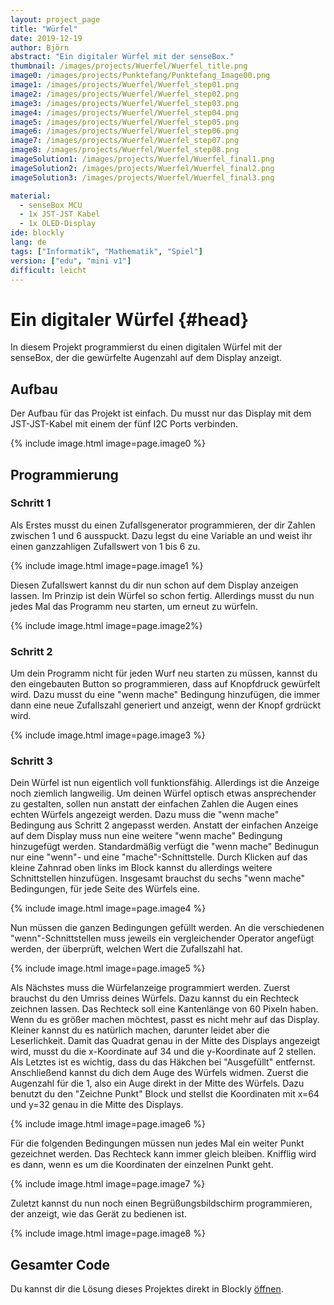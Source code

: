 ```yaml
---
layout: project_page
title: "Würfel"
date: 2019-12-19
author: Björn
abstract: "Ein digitaler Würfel mit der senseBox."
thumbnail: /images/projects/Wuerfel/Wuerfel_title.png
image0: /images/projects/Punktefang/Punktefang_Image00.png
image1: /images/projects/Wuerfel/Wuerfel_step01.png
image2: /images/projects/Wuerfel/Wuerfel_step02.png
image3: /images/projects/Wuerfel/Wuerfel_step03.png
image4: /images/projects/Wuerfel/Wuerfel_step04.png
image5: /images/projects/Wuerfel/Wuerfel_step05.png
image6: /images/projects/Wuerfel/Wuerfel_step06.png
image7: /images/projects/Wuerfel/Wuerfel_step07.png
image8: /images/projects/Wuerfel/Wuerfel_step08.png
imageSolution1: /images/projects/Wuerfel/Wuerfel_final1.png
imageSolution2: /images/projects/Wuerfel/Wuerfel_final2.png
imageSolution3: /images/projects/Wuerfel/Wuerfel_final3.png

material:
  - senseBox MCU
  - 1x JST-JST Kabel
  - 1x OLED-Display
ide: blockly
lang: de
tags: ["Informatik", "Mathematik", "Spiel"]
version: ["edu", "mini v1"]
difficult: leicht
---
```


# Ein digitaler Würfel {#head}

In diesem Projekt programmierst du einen digitalen Würfel mit der senseBox, der die gewürfelte Augenzahl auf dem Display anzeigt.

## Aufbau

Der Aufbau für das Projekt ist einfach. Du musst nur das Display mit dem JST-JST-Kabel mit einem der fünf I2C Ports verbinden.

{% include image.html image=page.image0 %}

## Programmierung

### Schritt 1

Als Erstes musst du einen Zufallsgenerator programmieren, der dir Zahlen zwischen 1 und 6 ausspuckt. Dazu legst du eine Variable an und weist ihr einen ganzzahligen Zufallswert von 1 bis 6 zu.

{% include image.html image=page.image1 %}

Diesen Zufallswert kannst du dir nun schon auf dem Display anzeigen lassen. Im Prinzip ist dein Würfel so schon fertig. Allerdings musst du nun jedes Mal das Programm neu starten, um erneut zu würfeln.

{% include image.html image=page.image2%}

### Schritt 2

Um dein Programm nicht für jeden Wurf neu starten zu müssen, kannst du den eingebauten Button so programmieren, dass auf Knopfdruck gewürfelt wird. Dazu musst du eine "wenn mache" Bedingung hinzufügen, die immer dann eine neue Zufallszahl generiert und anzeigt, wenn der Knopf grdrückt wird.

{% include image.html image=page.image3 %}

### Schritt 3

Dein Würfel ist nun eigentlich voll funktionsfähig. Allerdings ist die Anzeige noch ziemlich langweilig. Um deinen Würfel optisch etwas ansprechender zu gestalten, sollen nun anstatt der einfachen Zahlen die Augen eines echten Würfels angezeigt werden. Dazu muss die "wenn mache" Bedingung aus Schritt 2 angepasst werden. Anstatt der einfachen Anzeige auf dem Display muss nun eine weitere "wenn mache" Bedingung hinzugefügt werden. Standardmäßig verfügt die "wenn mache" Bedinugun nur eine "wenn"- und eine "mache"-Schnittstelle. Durch Klicken auf das kleine Zahnrad oben links im Block kannst du allerdings weitere Schnittstellen hinzufügen. Insgesamt brauchst du sechs "wenn mache" Bedingungen, für jede Seite des Würfels eine.

{% include image.html image=page.image4 %}

Nun müssen die ganzen Bedingungen gefüllt werden. An die verschiedenen "wenn"-Schnittstellen muss jeweils ein vergleichender Operator angefügt werden, der überprüft, welchen Wert die Zufallszahl hat.

{% include image.html image=page.image5 %}

Als Nächstes muss die Würfelanzeige programmiert werden. Zuerst brauchst du den Umriss deines Würfels. Dazu kannst du ein Rechteck zeichnen lassen. Das Rechteck soll eine Kantenlänge von 60 Pixeln haben. Wenn du es größer machen möchtest, passt es nicht mehr auf das Display. Kleiner kannst du es natürlich machen, darunter leidet aber die Leserlichkeit. Damit das Quadrat genau in der Mitte des Displays angezeigt wird, musst du die x-Koordinate auf 34 und die y-Koordinate auf 2 stellen. Als Letztes ist es wichtig, dass du das Häkchen bei "Ausgefüllt" entfernst.
Anschließend kannst du dich dem Auge des Würfels widmen. Zuerst die Augenzahl für die 1, also ein Auge direkt in der Mitte des Würfels. Dazu benutzt du den "Zeichne Punkt" Block und stellst die Koordinaten mit x=64 und y=32 genau in die Mitte des Displays.

{% include image.html image=page.image6 %}

Für die folgenden Bedingungen müssen nun jedes Mal ein weiter Punkt gezeichnet werden. Das Rechteck kann immer gleich bleiben. Knifflig wird es dann, wenn es um die Koordinaten der einzelnen Punkt geht.

{% include image.html image=page.image7 %}

Zuletzt kannst du nun noch einen Begrüßungsbildschirm programmieren, der anzeigt, wie das Gerät zu bedienen ist.

{% include image.html image=page.image8 %}

## Gesamter Code

Du kannst dir die Lösung dieses Projektes direkt in Blockly [öffnen](https://blockly.sensebox.de/gallery/63bbd420d2853f0013b1df32).
